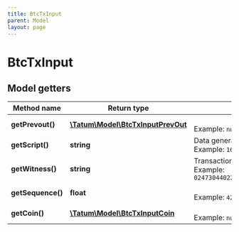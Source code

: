 ```yaml
---
title: BtcTxInput
parent: Model
layout: page
---
```


# BtcTxInput

## Model getters

Method name | Return type | Description | Notes
------------ | ------------- | ------------- | -------------
**getPrevout()** | [**\Tatum\Model\BtcTxInputPrevOut**](../BtcTxInputPrevOut) |  <br>Example: `null` | [optional]
**getScript()** | **string** | Data generated by a spender which is almost always used as variables to satisfy a pubkey script. <br>Example: `1600148c65244f095f3689aebb70981d102e33036fe786` | [optional]
**getWitness()** | **string** | Transaction witness. <br>Example: `0247304402207d7af97665ef5502c957f76a9fcdde2c228b6a8dc9951d45c318e6dfca0fcd2802207519528d6b61cc044800ab2cb499ef5f31d4decdc327c14fad4abbc3dd6e0190012102861d682cfd3bec8cbed98f5162299ba613bc5f352dd0d51961a5d81359fbc0af` | [optional]
**getSequence()** | **float** |  <br>Example: `4294967294` | [optional]
**getCoin()** | [**\Tatum\Model\BtcTxInputCoin**](../BtcTxInputCoin) |  <br>Example: `null` | [optional]


